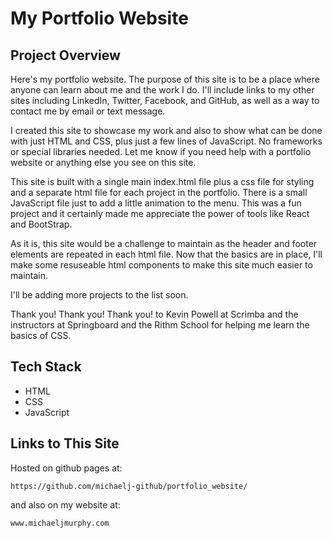 # My Portfolio Website

## Project Overview

Here's my portfolio website. The purpose of this site is to be a place where anyone can learn about me and the work I do. I'll include links to my other sites including LinkedIn, Twitter, Facebook, and GitHub, as well as a way to contact me by email or text message.

I created this site to showcase my work and also to show what can be done with just HTML and CSS, plus just a few lines of JavaScript. No frameworks or special libraries needed. Let me know if you need help with a portfolio website or anything else you see on this site.

This site is built with a single main index.html file plus a css file for styling and a separate html file for each project in the portfolio. There is a small JavaScript file just to add a little animation to the menu. This was a fun project and it certainly made me appreciate the power of tools like React and BootStrap.

As it is, this site would be a challenge to maintain as the header and footer elements are repeated in each html file. Now that the basics are in place, I'll make some resuseable html components to make this site much easier to maintain.

I'll be adding more projects to the list soon.

Thank you! Thank you! Thank you! to Kevin Powell at Scrimba and the instructors at Springboard and the Rithm School for helping me learn the basics of CSS.

## Tech Stack

- HTML
- CSS
- JavaScript

## Links to This Site

Hosted on github pages at:

    https://github.com/michaelj-github/portfolio_website/

and also on my website at:

    www.michaeljmurphy.com
